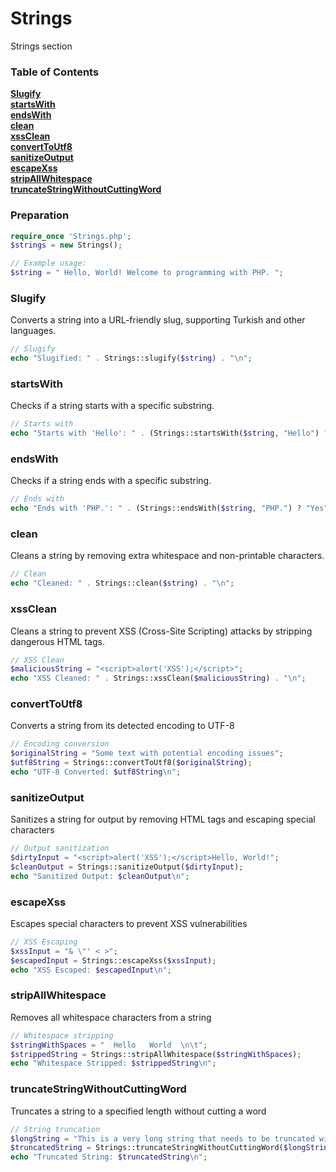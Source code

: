 # Strings

Strings section

### Table of Contents

**[Slugify](#Slugify)**  
**[startsWith](#startsWith)**  
**[endsWith](#endsWith)**  
**[clean](#clean)**  
**[xssClean](#xssClean)**  
**[convertToUtf8](#convertToUtf8)**  
**[sanitizeOutput](#sanitizeOutput)**  
**[escapeXss](#escapeXss)**  
**[stripAllWhitespace](#stripAllWhitespace)**  
**[truncateStringWithoutCuttingWord](#truncateStringWithoutCuttingWord)**  


### Preparation

```php
require_once 'Strings.php';
$strings = new Strings();

// Example usage:
$string = " Hello, World! Welcome to programming with PHP. ";
```

### Slugify

Converts a string into a URL-friendly slug, supporting Turkish and other languages.

```php
// Slugify
echo "Slugified: " . Strings::slugify($string) . "\n";
```

### startsWith

Checks if a string starts with a specific substring.

```php
// Starts with
echo "Starts with 'Hello': " . (Strings::startsWith($string, "Hello") ? "Yes" : "No") . "\n";
```

### endsWith

Checks if a string ends with a specific substring.

```php
// Ends with
echo "Ends with 'PHP.': " . (Strings::endsWith($string, "PHP.") ? "Yes" : "No") . "\n";
```

### clean

Cleans a string by removing extra whitespace and non-printable characters.

```php
// Clean
echo "Cleaned: " . Strings::clean($string) . "\n";
```

### xssClean

Cleans a string to prevent XSS (Cross-Site Scripting) attacks by stripping dangerous HTML tags.

```php
// XSS Clean
$maliciousString = "<script>alert('XSS');</script>";
echo "XSS Cleaned: " . Strings::xssClean($maliciousString) . "\n";
```

### convertToUtf8

Converts a string from its detected encoding to UTF-8

```php
// Encoding conversion
$originalString = "Some text with potential encoding issues";
$utf8String = Strings::convertToUtf8($originalString);
echo "UTF-8 Converted: $utf8String\n";
```

### sanitizeOutput

Sanitizes a string for output by removing HTML tags and escaping special characters

```php
// Output sanitization
$dirtyInput = "<script>alert('XSS');</script>Hello, World!";
$cleanOutput = Strings::sanitizeOutput($dirtyInput);
echo "Sanitized Output: $cleanOutput\n";
```

### escapeXss

Escapes special characters to prevent XSS vulnerabilities

```php
// XSS Escaping
$xssInput = "& \"' < >";
$escapedInput = Strings::escapeXss($xssInput);
echo "XSS Escaped: $escapedInput\n";
```

### stripAllWhitespace

Removes all whitespace characters from a string

```php
// Whitespace stripping
$stringWithSpaces = "  Hello   World  \n\t";
$strippedString = Strings::stripAllWhitespace($stringWithSpaces);
echo "Whitespace Stripped: $strippedString\n";
```

### truncateStringWithoutCuttingWord

Truncates a string to a specified length without cutting a word

```php
// String truncation
$longString = "This is a very long string that needs to be truncated without cutting words";
$truncatedString = Strings::truncateStringWithoutCuttingWord($longString, 30);
echo "Truncated String: $truncatedString\n";
```
